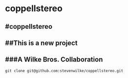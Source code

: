 coppellstereo
=============

#coppellstereo
---
##This is a new project
---
###A Wilke Bros. Collaboration
---
`git clone git@github.com:stevenwilke/coppellstereo.git`